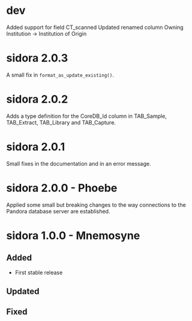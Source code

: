 # dev

Added support for field CT_scanned
Updated renamed column Owning Institution -> Institution of Origin

# sidora 2.0.3

A small fix in `format_as_update_existing()`.

# sidora 2.0.2

Adds a type definition for the CoreDB_Id column in TAB_Sample, TAB_Extract, TAB_Library and TAB_Capture.

# sidora 2.0.1

Small fixes in the documentation and in an error message.

# sidora 2.0.0 - Phoebe

Applied some small but breaking changes to the way connections to the Pandora database server are established.

# sidora 1.0.0 - Mnemosyne

## Added

* First stable release
  
## Updated

## Fixed

